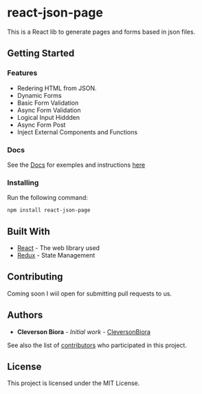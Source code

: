 # react-json-page

This is a React lib to generate pages and forms based in json files.

## Getting Started

### Features

* Redering HTML from JSON.
* Dynamic Forms
* Basic Form Validation
* Async Form Validation
* Logical Input Hiddden
* Async Form Post
* Inject External Components and Functions

### Docs

See the [Docs](https://cleversonbiora.github.io/react-json-page/) for exemples and instructions [here](https://cleversonbiora.github.io/react-json-page/) 

### Installing

Run the following command:

`npm install react-json-page`


## Built With

* [React](https://reactjs.org/) - The web library used
* [Redux](https://redux.js.org/) - State Management

## Contributing

Coming soon I wiil open for submitting pull requests to us.

## Authors

* **Cleverson Biora** - *Initial work* - [CleversonBiora](https://github.com/cleversonbiora)

See also the list of [contributors](https://github.com/cleversonbiora/react-json-page/contributors) who participated in this project.

## License

This project is licensed under the MIT License.
